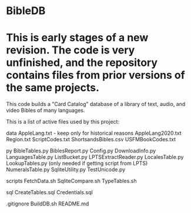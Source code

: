 # BibleDB
# This is early stages of a new revision. The code is very unfinished, and the repository contains files from prior versions of the same projects. 
This code builds a "Card Catalog" database of a library of text, audio, and video Bibles of many languages.

This is a list of active files used by this project:

data
	AppleLang.txt - keep only for historical reasons
	AppleLang2020.txt
	Region.txt
	ScriptCodes.txt
	ShortsandsBibles.csv
	USFMBookCodes.txt

py
	BibleTables.py
	BiblesReport.py
	Config.py
	DownloadInfo.py
	LanguagesTable.py
	ListBucket.py
	LPTSExtractReader.py
	LocalesTable.py
	LookupTables.py (only needed if getting script from LPTS)
	NumeralsTable.py
	SqliteUtility.py
	TestUnicode.py

scripts
	FetchData.sh
	SqliteCompare.sh
	TypeTables.sh

sql
	CreateTables.sql
	Credentials.sql

.gitignore
BuildDB.sh
README.md


